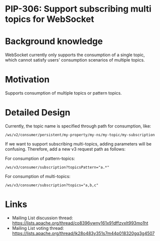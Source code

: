 # PIP-306: Support subscribing multi topics for WebSocket

# Background knowledge

WebSocket currently only supports the consumption of a single topic, which cannot satisfy users' consumption scenarios of multiple topics.

# Motivation

Supports consumption of multiple topics or pattern topics.


# Detailed Design

Currently, the topic name is specified through path for consumption, like:
```
/ws/v2/consumer/persistent/my-property/my-ns/my-topic/my-subscription
```
If we want to support subscribing multi-topics, adding parameters will be confusing. Therefore, add a new v3 request path as follows:

For consumption of pattern-topics:
```
/ws/v3/consumer/subscription?topicsPattern="a.*"
```
For consumption of multi-topics:
```
/ws/v3/consumer/subscription?topics="a,b,c"
```

# Links

* Mailing List discussion thread: https://lists.apache.org/thread/co8396ywny161x91dffzvxlt993mo1ht
* Mailing List voting thread: https://lists.apache.org/thread/lk28o483y351s7m44p018320gq3g4507
